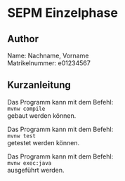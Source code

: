 # SEPM Einzelphase

## Author

Name: Nachname, Vorname\
Matrikelnummer: e01234567

## Kurzanleitung

Das Programm kann mit dem Befehl:\
```mvnw compile```\
gebaut werden können.

Das Programm kann mit dem Befehl:\
```mvnw test```\
getestet werden können.

Das Programm kann mit dem Befehl:\
```mvnw exec:java```\
ausgeführt werden.
